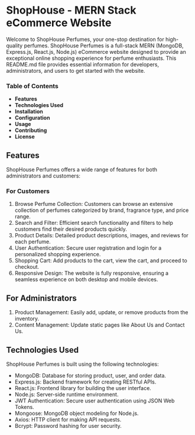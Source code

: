 <strong><h1>ShopHouse  - MERN Stack eCommerce Website</h1></strong>

<p>Welcome to ShopHouse Perfumes, your one-stop destination for high-quality perfumes. ShopHouse Perfumes is a full-stack MERN (MongoDB, Express.js, React.js, Node.js) eCommerce website designed to provide an exceptional online shopping experience for perfume enthusiasts. This README.md file provides essential information for developers, administrators, and users to get started with the website.</p>

<strong>
<h3>Table of Contents</h3>
<ul><li>Features</li>
<li>Technologies Used</li>
<li>Installation</li>
<li>Configuration</li>
<li>Usage</li>
<li>Contributing</li>
<li>License</li>
</ul>
</strong>

<h2>Features</h2>
<p>ShopHouse Perfumes offers a wide range of features for both administrators and customers:</p>

<h3>For Customers</h3>
<ol>
<li>Browse Perfume Collection: Customers can browse an extensive collection of perfumes categorized by brand, fragrance type, and price range.</li>
<li>Search and Filter: Efficient search functionality and filters to help customers find their desired products quickly.</li>
<li>Product Details: Detailed product descriptions, images, and reviews for each perfume.</li>
<li>User Authentication: Secure user registration and login for a personalized shopping experience.</li>
<li>Shopping Cart: Add products to the cart, view the cart, and proceed to checkout.</li>
<li>Responsive Design: The website is fully responsive, ensuring a seamless experience on both desktop and mobile devices.</li>
 </ol>

 
<h2>For Administrators</h2>
<ol>
<li>Product Management: Easily add, update, or remove products from the inventory.</li>
<li>Content Management: Update static pages like About Us and Contact Us.</li>
</ol>

<h2>Technologies Used</h2>
<p>ShopHouse Perfumes is built using the following technologies:</p>
<ul>
<li>MongoDB: Database for storing product, user, and order data.</li>
 <li>Express.js: Backend framework for creating RESTful APIs.</li>
<li>React.js: Frontend library for building the user interface.</li>
<li>Node.js: Server-side runtime environment.</li>
<li>JWT Authentication: Secure user authentication using JSON Web Tokens.</li>
<li>Mongoose: MongoDB object modeling for Node.js.</li>
<li>Axios: HTTP client for making API requests.</li>
<li>Bcrypt: Password hashing for user security.</li>
	
</ul>
